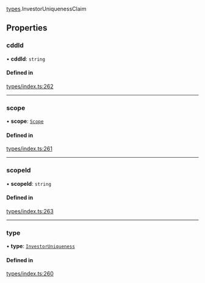 [types](../../Modules/Types/Types.md).InvestorUniquenessClaim

## Properties

### cddId

• **cddId**: `string`

#### Defined in

[types/index.ts:262](https://github.com/PolymeshAssociation/polymesh-sdk/blob/15be87e8/src/types/index.ts#L262)

___

### scope

• **scope**: [`Scope`](Scope.md)

#### Defined in

[types/index.ts:261](https://github.com/PolymeshAssociation/polymesh-sdk/blob/15be87e8/src/types/index.ts#L261)

___

### scopeId

• **scopeId**: `string`

#### Defined in

[types/index.ts:263](https://github.com/PolymeshAssociation/polymesh-sdk/blob/15be87e8/src/types/index.ts#L263)

___

### type

• **type**: [`InvestorUniqueness`](../../Enums/Types/ClaimType.md#investoruniqueness)

#### Defined in

[types/index.ts:260](https://github.com/PolymeshAssociation/polymesh-sdk/blob/15be87e8/src/types/index.ts#L260)
